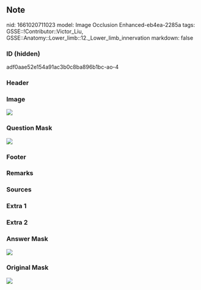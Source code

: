 ## Note
nid: 1661020711023
model: Image Occlusion Enhanced-eb4ea-2285a
tags: GSSE::!Contributor::Victor_Liu, GSSE::Anatomy::Lower_limb::12._Lower_limb_innervation
markdown: false

### ID (hidden)
adf0aae52e154a91ac3b0c8ba896b1bc-ao-4

### Header


### Image
<img src="tmpopry9snv.png">

### Question Mask
<img src="adf0aae52e154a91ac3b0c8ba896b1bc-ao-4-Q.svg">

### Footer


### Remarks


### Sources


### Extra 1


### Extra 2


### Answer Mask
<img src="adf0aae52e154a91ac3b0c8ba896b1bc-ao-4-A.svg">

### Original Mask
<img src="adf0aae52e154a91ac3b0c8ba896b1bc-ao-O.svg">
